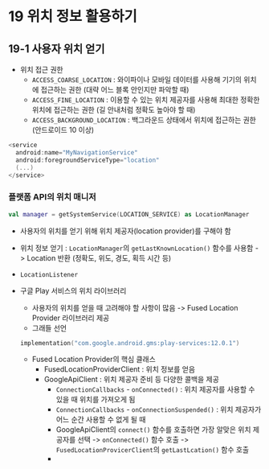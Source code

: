 # 19 위치 정보 활용하기
## 19-1 사용자 위치 얻기
- 위치 접근 권한
  - `ACCESS_COARSE_LOCATION` : 와이파이나 모바일 데이터를 사용해 기기의 위치에 접근하는 권한 (대략 어느 블록 안인지만 파악할 때)
  - `ACCESS_FINE_LOCATION` : 이용할 수 있는 위치 제공자를 사용해 최대한 정확한 위치에 접근하는 권한 (길 안내처럼 정확도 높아야 할 때)
  - `ACCESS_BACKGROUND_LOCATION` : 백그라운드 상태에서 위치에 접근하는 권한 (안드로이드 10 이상)

```Kotlin
<service
  android:name="MyNavigationService"
  android:foregroundServiceType="location"
  (...)
</service>
```

### 플랫폼 API의 위치 매니저
```Kotlin
val manager = getSystemService(LOCATION_SERVICE) as LocationManager
```
- 사용자의 위치를 얻기 위해 위치 제공자(location provider)를 구해야 함
- 위치 정보 얻기 : `LocationManager`의 `getLastKnownLocation()` 함수를 사용함 -> Location 반환 (정확도, 위도, 경도, 획득 시간 등)
- `LocationListener`

- 구글 Play 서비스의 위치 라이브러리
  - 사용자의 위치를 얻을 때 고려해야 할 사항이 많음 -> Fused Location Provider 라이브러리 제공
  - 그래들 선언
  ```Kotlin
  implementation("com.google.android.gms:play-services:12.0.1")
  ```

  - Fused Location Provider의 핵심 클래스
    - FusedLocationProviderClient : 위치 정보를 얻음
    - GoogleApiClient : 위치 제공자 준비 등 다양한 콜백을 제공
      - `ConnectionCallbacks` - `onConnected()` : 위치 제공자를 사용할 수 있을 때 위치를 가져오게 됨
      - `ConnectionCallbacks` - `onConnectionSuspended()` : 위치 제공자가 어느 순간 사용할 수 없게 될 때
      - GoogleApiClient의 `connect()` 함수를 호출하면 가장 알맞은 위치 제공자를 선택 -> `onConnected()` 함수 호출 -> `FusedLocationProvicerClient`의 `getLastLcation()` 함수 호출
      - 
